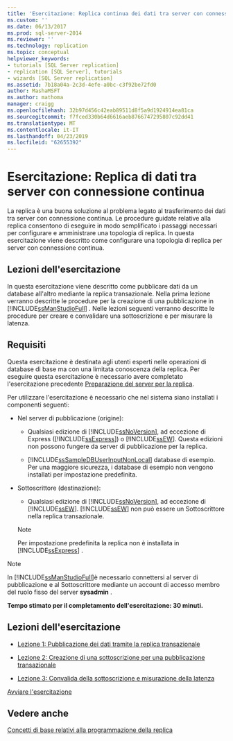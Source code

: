 ```yaml
---
title: 'Esercitazione: Replica continua dei dati tra server con connessione | Microsoft Docs'
ms.custom: ''
ms.date: 06/13/2017
ms.prod: sql-server-2014
ms.reviewer: ''
ms.technology: replication
ms.topic: conceptual
helpviewer_keywords:
- tutorials [SQL Server replication]
- replication [SQL Server], tutorials
- wizards [SQL Server replication]
ms.assetid: 7b18a04a-2c3d-4efe-a0bc-c3f92be72fd0
author: MashaMSFT
ms.author: mathoma
manager: craigg
ms.openlocfilehash: 32b97d456c42eab89511d8f5a9d1924914ea81ca
ms.sourcegitcommit: f7fced330b64d6616aeb8766747295807c92dd41
ms.translationtype: MT
ms.contentlocale: it-IT
ms.lasthandoff: 04/23/2019
ms.locfileid: "62655392"
---
```

# <a name="tutorial-replicating-data-between-continuously-connected-servers"></a>Esercitazione: Replica di dati tra server con connessione continua
  La replica è una buona soluzione al problema legato al trasferimento dei dati tra server con connessione continua. Le procedure guidate relative alla replica consentono di eseguire in modo semplificato i passaggi necessari per configurare e amministrare una topologia di replica. In questa esercitazione viene descritto come configurare una topologia di replica per server con connessione continua.  
  
## <a name="what-you-will-learn"></a>Lezioni dell'esercitazione  
 In questa esercitazione viene descritto come pubblicare dati da un database all'altro mediante la replica transazionale. Nella prima lezione verranno descritte le procedure per la creazione di una pubblicazione in [!INCLUDE[ssManStudioFull](../../includes/ssmanstudiofull-md.md)] . Nelle lezioni seguenti verranno descritte le procedure per creare e convalidare una sottoscrizione e per misurare la latenza.  
  
## <a name="requirements"></a>Requisiti  
 Questa esercitazione è destinata agli utenti esperti nelle operazioni di database di base ma con una limitata conoscenza della replica. Per eseguire questa esercitazione è necessario avere completato l'esercitazione precedente [Preparazione del server per la replica](tutorial-preparing-the-server-for-replication.md).  
  
 Per utilizzare l'esercitazione è necessario che nel sistema siano installati i componenti seguenti:  
  
-   Nel server di pubblicazione (origine):  
  
    -   Qualsiasi edizione di [!INCLUDE[ssNoVersion](../../includes/ssnoversion-md.md)], ad eccezione di Express ([!INCLUDE[ssExpress](../../includes/ssexpress-md.md)]) o [!INCLUDE[ssEW](../../includes/ssew-md.md)]. Questa edizioni non possono fungere da server di pubblicazione per la replica.  
  
    -   [!INCLUDE[ssSampleDBUserInputNonLocal](../../includes/sssampledbuserinputnonlocal-md.md)] database di esempio. Per una maggiore sicurezza, i database di esempio non vengono installati per impostazione predefinita.  
  
-   Sottoscrittore (destinazione):  
  
    -   Qualsiasi edizione di [!INCLUDE[ssNoVersion](../../includes/ssnoversion-md.md)], ad eccezione di [!INCLUDE[ssEW](../../includes/ssew-md.md)]. [!INCLUDE[ssEW](../../includes/ssew-md.md)] non può essere un Sottoscrittore nella replica transazionale.  
  
    > [!NOTE]  
    >  Per impostazione predefinita la replica non è installata in [!INCLUDE[ssExpress](../../includes/ssexpress-md.md)] .  
  
> [!NOTE]  
>  In [!INCLUDE[ssManStudioFull](../../includes/ssmanstudiofull-md.md)]è necessario connettersi al server di pubblicazione e al Sottoscrittore mediante un account di accesso membro del ruolo fisso del server **sysadmin** .  
  
 **Tempo stimato per il completamento dell'esercitazione: 30 minuti.**  
  
## <a name="lessons-in-this-tutorial"></a>Lezioni dell'esercitazione  
  
-   [Lezione 1: Pubblicazione dei dati tramite la replica transazionale](lesson-1-publishing-data-using-transactional-replication.md)  
  
-   [Lezione 2: Creazione di una sottoscrizione per una pubblicazione transazionale](lesson-2-creating-a-subscription-to-the-transactional-publication.md)  
  
-   [Lezione 3: Convalida della sottoscrizione e misurazione della latenza](lesson-3-validating-the-subscription-and-measuring-latency.md)  
  
 [Avviare l'esercitazione](transactional/transactional-replication.md)  
  
## <a name="see-also"></a>Vedere anche  
 [Concetti di base relativi alla programmazione della replica](concepts/replication-programming-concepts.md)  
  
  
